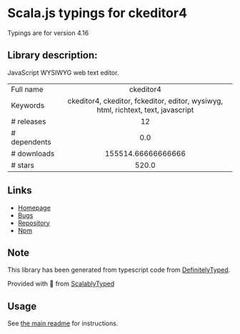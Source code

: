 
# Scala.js typings for ckeditor4

Typings are for version 4.16

## Library description:
JavaScript WYSIWYG web text editor.

|                    |                 |
| ------------------ | :-------------: |
| Full name          | ckeditor4 |
| Keywords           | ckeditor4, ckeditor, fckeditor, editor, wysiwyg, html, richtext, text, javascript |
| # releases         | 12 |
| # dependents       | 0.0 |
| # downloads        | 155514.66666666666 |
| # stars            | 520.0 |

## Links
- [Homepage](https://ckeditor.com/ckeditor-4/)
- [Bugs](https://github.com/ckeditor/ckeditor4/issues)
- [Repository](https://github.com/ckeditor/ckeditor4-releases)
- [Npm](https://www.npmjs.com/package/ckeditor4)
    


## Note
This library has been generated from typescript code from [DefinitelyTyped](https://definitelytyped.org).

Provided with :purple_heart: from [ScalablyTyped](https://github.com/oyvindberg/ScalablyTyped)

## Usage
See [the main readme](../../readme.md) for instructions.


